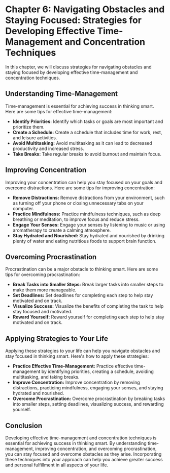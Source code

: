 Chapter 6: Navigating Obstacles and Staying Focused: Strategies for Developing Effective Time-Management and Concentration Techniques
=====================================================================================================================================

In this chapter, we will discuss strategies for navigating obstacles and staying focused by developing effective time-management and concentration techniques.

Understanding Time-Management
-----------------------------

Time-management is essential for achieving success in thinking smart. Here are some tips for effective time-management:

* **Identify Priorities:** Identify which tasks or goals are most important and prioritize them.
* **Create a Schedule:** Create a schedule that includes time for work, rest, and leisure activities.
* **Avoid Multitasking:** Avoid multitasking as it can lead to decreased productivity and increased stress.
* **Take Breaks:** Take regular breaks to avoid burnout and maintain focus.

Improving Concentration
-----------------------

Improving your concentration can help you stay focused on your goals and overcome distractions. Here are some tips for improving concentration:

* **Remove Distractions:** Remove distractions from your environment, such as turning off your phone or closing unnecessary tabs on your computer.
* **Practice Mindfulness:** Practice mindfulness techniques, such as deep breathing or meditation, to improve focus and reduce stress.
* **Engage Your Senses:** Engage your senses by listening to music or using aromatherapy to create a calming atmosphere.
* **Stay Hydrated and Nourished:** Stay hydrated and nourished by drinking plenty of water and eating nutritious foods to support brain function.

Overcoming Procrastination
--------------------------

Procrastination can be a major obstacle to thinking smart. Here are some tips for overcoming procrastination:

* **Break Tasks into Smaller Steps:** Break larger tasks into smaller steps to make them more manageable.
* **Set Deadlines:** Set deadlines for completing each step to help stay motivated and on track.
* **Visualize Success:** Visualize the benefits of completing the task to help stay focused and motivated.
* **Reward Yourself:** Reward yourself for completing each step to help stay motivated and on track.

Applying Strategies to Your Life
--------------------------------

Applying these strategies to your life can help you navigate obstacles and stay focused in thinking smart. Here's how to apply these strategies:

* **Practice Effective Time-Management:** Practice effective time-management by identifying priorities, creating a schedule, avoiding multitasking, and taking breaks.
* **Improve Concentration:** Improve concentration by removing distractions, practicing mindfulness, engaging your senses, and staying hydrated and nourished.
* **Overcome Procrastination:** Overcome procrastination by breaking tasks into smaller steps, setting deadlines, visualizing success, and rewarding yourself.

Conclusion
----------

Developing effective time-management and concentration techniques is essential for achieving success in thinking smart. By understanding time-management, improving concentration, and overcoming procrastination, you can stay focused and overcome obstacles as they arise. Incorporating these techniques into your approach can help you achieve greater success and personal fulfillment in all aspects of your life.
